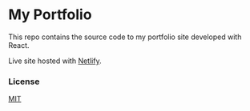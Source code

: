 # My Portfolio

This repo contains the source code to my portfolio site developed with React.

Live site hosted with [Netlify](https://www.netlify.com).

### License

[MIT](https://opensource.org/licenses/MIT)
